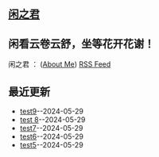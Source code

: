 ## [闲之君](https://github.com/Jared-ZDC/markel)
**闲看云卷云舒，坐等花开花谢！**
---
闲之君 ： ([About Me](https://github.com/yihong0618/gitblog/issues/282)) 
[RSS Feed](https://raw.githubusercontent.com/Jared-ZDC/markel/master/feed.xml)

## 最近更新
- [test9](https://github.com/Jared-ZDC/markel/issues/9)--2024-05-29
- [test 8](https://github.com/Jared-ZDC/markel/issues/8)--2024-05-29
- [test7](https://github.com/Jared-ZDC/markel/issues/7)--2024-05-29
- [test6](https://github.com/Jared-ZDC/markel/issues/6)--2024-05-29
- [test5](https://github.com/Jared-ZDC/markel/issues/5)--2024-05-29
